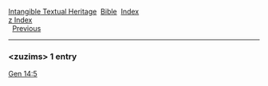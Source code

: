 [Intangible Textual Heritage](../../index)  [Bible](../index) 
[Index](index)   
[z Index](_z_)  
  [Previous](c12850) 

------------------------------------------------------------------------

### &lt;zuzims&gt; 1 entry

[Gen 14:5](../kjv/gen014.htm#005)  

